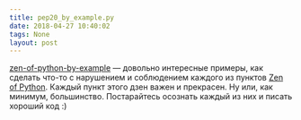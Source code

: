 ```yaml
---
title: pep20_by_example.py
date: 2018-04-27 10:40:02
tags: None
layout: post
---
```


[zen-of-python-by-example](https://github.com/hblanks/zen-of-python-by-example/blob/master/pep20_by_example.py) — довольно интересные примеры, как сделать что-то с нарушением и соблюдением каждого из пунктов [Zen of Python](https://www.python.org/dev/peps/pep-0020/). Каждый пункт этого дзен важен и прекрасен. Ну или, как минимум, большинство. Постарайтесь осознать каждый из них и писать хороший код :)

